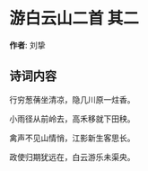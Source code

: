 # 游白云山二首  其二

**作者**: 刘挚

## 诗词内容

行穷葱蒨坐清凉，隐几川原一炷香。

小雨径从前岭去，高禾移就下田秧。

禽声不见山情悄，江影新生客思长。

政使归期犹远在，白云游乐未渠央。

